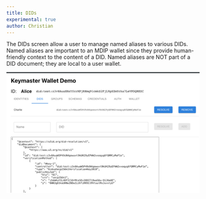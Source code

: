 ```yaml
---
title: DIDs
experimental: true
author: Christian
---
```



The DIDs screen allow a user to manage named aliases to various DIDs. Named aliases are important to an MDIP wallet since they provide human-friendly context to the content of a DID. Named aliases are NOT part of a DID document; they are local to a user wallet.

![DID screen](did-screen.png)